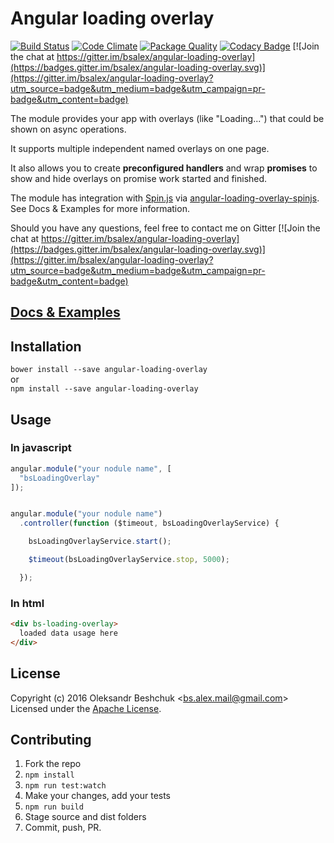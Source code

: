 # Angular loading overlay

[![Build Status](https://travis-ci.org/bsalex/angular-loading-overlay.svg?branch=master)](https://travis-ci.org/bsalex/angular-loading-overlay)
[![Code Climate](https://codeclimate.com/github/bsalex/angular-loading-overlay/badges/gpa.svg)](https://codeclimate.com/github/bsalex/angular-loading-overlay)
[![Package Quality](http://npm.packagequality.com/badge/angular-loading-overlay.png)](http://packagequality.com/#?package=angular-loading-overlay)
[![Codacy Badge](https://api.codacy.com/project/badge/Grade/8310c436284d4919876a1f8e7ac6e0c0)](https://www.codacy.com/app/bs-alex-mail/angular-loading-overlay?utm_source=github.com&amp;utm_medium=referral&amp;utm_content=bsalex/angular-loading-overlay&amp;utm_campaign=Badge_Grade)
[![Join the chat at https://gitter.im/bsalex/angular-loading-overlay](https://badges.gitter.im/bsalex/angular-loading-overlay.svg)](https://gitter.im/bsalex/angular-loading-overlay?utm_source=badge&utm_medium=badge&utm_campaign=pr-badge&utm_content=badge)

The module provides your app with overlays (like "Loading...") that could be shown on async operations.  

It supports multiple independent named overlays on one page.  

It also allows you to create **preconfigured handlers** and wrap **promises** to show and hide overlays on promise work started and finished.

The module has integration with [Spin.js](http://spin.js.org/) via [angular-loading-overlay-spinjs](https://github.com/bsalex/angular-loading-overlay-spinjs).  
See Docs & Examples for more information.  

Should you have any questions, feel free to contact me on Gitter [![Join the chat at https://gitter.im/bsalex/angular-loading-overlay](https://badges.gitter.im/bsalex/angular-loading-overlay.svg)](https://gitter.im/bsalex/angular-loading-overlay?utm_source=badge&utm_medium=badge&utm_campaign=pr-badge&utm_content=badge)

## <a href="http://bsalex.github.io/angular-loading-overlay/_site/" target="_blank">Docs & Examples</a>

## Installation
`bower install --save angular-loading-overlay`  
or  
`npm install --save angular-loading-overlay`

## Usage

### In javascript
````javascript
angular.module("your nodule name", [
  "bsLoadingOverlay"
]);


angular.module("your nodule name")
  .controller(function ($timeout, bsLoadingOverlayService) {

    bsLoadingOverlayService.start();

    $timeout(bsLoadingOverlayService.stop, 5000);

  });
````
### In html
````html
<div bs-loading-overlay>
  loaded data usage here
</div>
````
## License

Copyright (c) 2016 Oleksandr Beshchuk <[bs.alex.mail@gmail.com](mailto:bs.alex.mail@gmail.com)>  
Licensed under the [Apache License](http://www.apache.org/licenses/LICENSE-2.0).

## Contributing

1. Fork the repo
1. `npm install`
1. `npm run test:watch`
1. Make your changes, add your tests
1. `npm run build`
1. Stage source and dist folders
1. Commit, push, PR.
